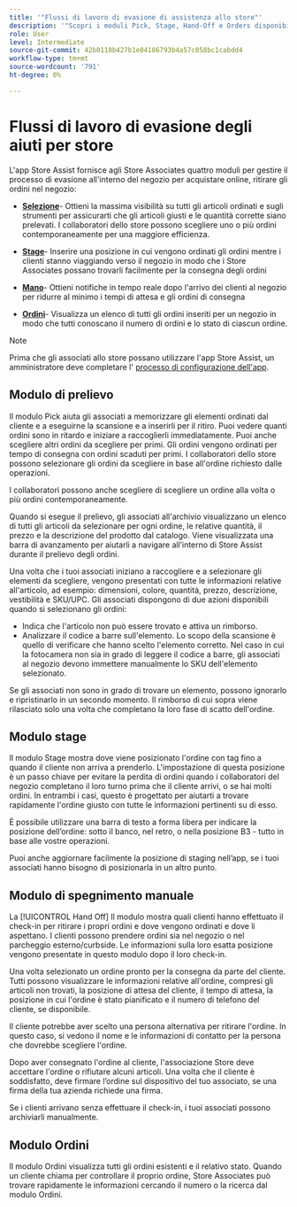 ```yaml
---
title: '"Flussi di lavoro di evasione di assistenza allo store"'
description: '"Scopri i moduli Pick, Stage, Hand-Off e Orders disponibili nell’app Store Assist. Questi moduli consentono il flusso di lavoro di evasione dell''archivio end-to-end per gli ordini BOPIS. Gli associati al negozio utilizzano questi moduli per gestire e consegnare gli ordini di ritiro dal negozio ai clienti."'
role: User
level: Intermediate
source-git-commit: 42b0118b427b1e04186793b4a57c058bc1cabdd4
workflow-type: tm+mt
source-wordcount: '791'
ht-degree: 0%

---
```



# Flussi di lavoro di evasione degli aiuti per store

L&#39;app Store Assist fornisce agli Store Associates quattro moduli per gestire il processo di evasione all&#39;interno del negozio per acquistare online, ritirare gli ordini nel negozio:

- **[Selezione](#pick-module)**- Ottieni la massima visibilità su tutti gli articoli ordinati e sugli strumenti per assicurarti che gli articoli giusti e le quantità corrette siano prelevati. I collaboratori dello store possono scegliere uno o più ordini contemporaneamente per una maggiore efficienza.

- **[Stage](#stage-module)**- Inserire una posizione in cui vengono ordinati gli ordini mentre i clienti stanno viaggiando verso il negozio in modo che i Store Associates possano trovarli facilmente per la consegna degli ordini

- **[Mano](#hand-off-module)**- Ottieni notifiche in tempo reale dopo l&#39;arrivo dei clienti al negozio per ridurre al minimo i tempi di attesa e gli ordini di consegna

- **[Ordini](#orders-module)**- Visualizza un elenco di tutti gli ordini inseriti per un negozio in modo che tutti conoscano il numero di ordini e lo stato di ciascun ordine.

>[!NOTE]
>
>Prima che gli associati allo store possano utilizzare l&#39;app Store Assist, un amministratore deve completare l&#39; [processo di configurazione dell&#39;app](app-setup.md).

## Modulo di prelievo

Il modulo Pick aiuta gli associati a memorizzare gli elementi ordinati dal cliente e a eseguirne la scansione e a inserirli per il ritiro. Puoi vedere quanti ordini sono in ritardo e iniziare a raccoglierli immediatamente. Puoi anche scegliere altri ordini da scegliere per primi. Gli ordini vengono ordinati per tempo di consegna con ordini scaduti per primi. I collaboratori dello store possono selezionare gli ordini da scegliere in base all&#39;ordine richiesto dalle operazioni.

I collaboratori possono anche scegliere di scegliere un ordine alla volta o più ordini contemporaneamente.

Quando si esegue il prelievo, gli associati all&#39;archivio visualizzano un elenco di tutti gli articoli da selezionare per ogni ordine, le relative quantità, il prezzo e la descrizione del prodotto dal catalogo. Viene visualizzata una barra di avanzamento per aiutarli a navigare all’interno di Store Assist durante il prelievo degli ordini.

Una volta che i tuoi associati iniziano a raccogliere e a selezionare gli elementi da scegliere, vengono presentati con tutte le informazioni relative all&#39;articolo, ad esempio: dimensioni, colore, quantità, prezzo, descrizione, vestibilità e SKU/UPC. Gli associati dispongono di due azioni disponibili quando si selezionano gli ordini:

- Indica che l&#39;articolo non può essere trovato e attiva un rimborso.
- Analizzare il codice a barre sull&#39;elemento. Lo scopo della scansione è quello di verificare che hanno scelto l&#39;elemento corretto. Nel caso in cui la fotocamera non sia in grado di leggere il codice a barre, gli associati al negozio devono immettere manualmente lo SKU dell&#39;elemento selezionato.

Se gli associati non sono in grado di trovare un elemento, possono ignorarlo e ripristinarlo in un secondo momento.  Il rimborso di cui sopra viene rilasciato solo una volta che completano la loro fase di scatto dell&#39;ordine.

## Modulo stage

Il modulo Stage mostra dove viene posizionato l&#39;ordine con tag fino a quando il cliente non arriva a prenderlo. L&#39;impostazione di questa posizione è un passo chiave per evitare la perdita di ordini quando i collaboratori del negozio completano il loro turno prima che il cliente arrivi, o se hai molti ordini. In entrambi i casi, questo è progettato per aiutarti a trovare rapidamente l&#39;ordine giusto con tutte le informazioni pertinenti su di esso.

È possibile utilizzare una barra di testo a forma libera per indicare la posizione dell’ordine: sotto il banco, nel retro, o nella posizione B3 - tutto in base alle vostre operazioni.

Puoi anche aggiornare facilmente la posizione di staging nell’app, se i tuoi associati hanno bisogno di posizionarla in un altro punto.

## Modulo di spegnimento manuale

La [!UICONTROL Hand Off] Il modulo mostra quali clienti hanno effettuato il check-in per ritirare i propri ordini e dove vengono ordinati e dove li aspettano. I clienti possono prendere ordini sia nel negozio o nel parcheggio esterno/curbside. Le informazioni sulla loro esatta posizione vengono presentate in questo modulo dopo il loro check-in.

Una volta selezionato un ordine pronto per la consegna da parte del cliente. Tutti possono visualizzare le informazioni relative all&#39;ordine, compresi gli articoli non trovati, la posizione di attesa del cliente, il tempo di attesa, la posizione in cui l&#39;ordine è stato pianificato e il numero di telefono del cliente, se disponibile.

Il cliente potrebbe aver scelto una persona alternativa per ritirare l&#39;ordine. In questo caso, si vedono il nome e le informazioni di contatto per la persona che dovrebbe scegliere l&#39;ordine.

Dopo aver consegnato l&#39;ordine al cliente, l&#39;associazione Store deve accettare l&#39;ordine o rifiutare alcuni articoli. Una volta che il cliente è soddisfatto, deve firmare l’ordine sul dispositivo del tuo associato, se una firma della tua azienda richiede una firma.

Se i clienti arrivano senza effettuare il check-in, i tuoi associati possono archiviarli manualmente.

## Modulo Ordini

Il modulo Ordini visualizza tutti gli ordini esistenti e il relativo stato. Quando un cliente chiama per controllare il proprio ordine, Store Associates può trovare rapidamente le informazioni cercando il numero o la ricerca dal modulo Ordini.
